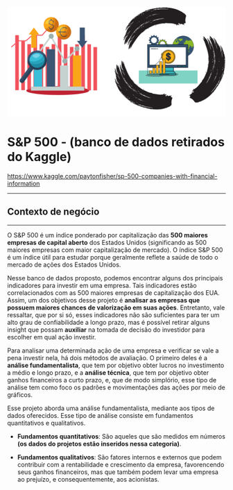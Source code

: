 <img src="Finance.png" alt="Mercado financeiro">

# **S&P 500 - (banco de dados retirados do Kaggle)**
https://www.kaggle.com/paytonfisher/sp-500-companies-with-financial-information


---

## **Contexto de negócio**


---


  O S&P 500 é um índice ponderado por capitalização das **500 maiores empresas de capital aberto** dos Estados Unidos (significando as 500 maiores empresas com maior capitalização de mercado). O índice S&P 500 é um índice útil para estudar porque geralmente reflete a saúde de todo o mercado de ações dos Estados Unidos. 

  Nesse banco de dados proposto, podemos encontrar alguns dos principais indicadores para investir em uma empresa. Tais indicadores estão correlacionados com as 500 maiores empresas de capitalização dos EUA. Assim, um dos objetivos desse projeto é **analisar as empresas que possuem maiores chances de valorização em suas ações**. Entretanto, vale ressaltar, que por si só, esses indicadores não são suficientes para ter um alto grau de confiabilidade a longo prazo, mas é possível retirar alguns insight que possam **auxiliar** na tomada de decisão do investidor para escolher em qual ação investir.

  Para analisar uma determinada ação de uma empresa e verificar se vale a pena investir nela, há dois métodos de avaliação. O primeiro deles é a **análise fundamentalista**, que tem por objetivo obter lucros no investimento a médio e longo prazo, e a **análise técnica**, que tem por objetivo obter ganhos financeiros a curto prazo, e, que de modo simplório, esse tipo de análise tem como foco os padrões e movimentações das ações por meio de gráficos.

  Esse projeto aborda uma análise fundamentalista, mediante aos tipos de dados oferecidos. Esse tipo de análise consiste em fundamentos quantitativos e qualitativos.

* **Fundamentos quantitativos**: São aqueles que são medidos em números **(os 
dados do projetos estão inseridos nessa categoria)**.

* **Fundamentos qualitativos**: São fatores internos e externos que podem contribuir com a rentabilidade e crescimento da empresa, favorencendo seus ganhos financeiros, mas que também podem levar uma empresa ao prejuízo, e consequentemente, aos acionistas.
